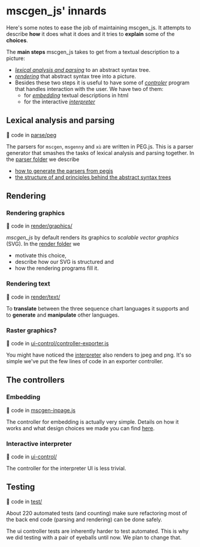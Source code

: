 # mscgen_js' innards
Here's some notes to ease the job of maintaining mscgen_js. It attempts to describe **how** it does
what it does and it tries to **explain** some of the **choices**.

The **main steps** mscgen_js takes to get from a textual description to
a picture:
- [_lexical analysis and parsing_](#lexical-analysis-and-parsing) to an abstract syntax tree.
- [_rendering_](#rendering-graphics) that abstract syntax tree into a picture.
- Besides these two steps it is useful to have some of
  [_controler_](#the-controllers) program that handles interaction with the user.
  We have two of them:
  - for [_embedding_](embedding-controller.md) textual descriptions in html
  - for the interactive [_interpreter_](ui-control/README.md)

## Lexical analysis and parsing
:page_with_curl: code in [parse/peg](parse/peg)

The parsers for `mscgen`, `msgenny` and `xù` are written in
PEG.js. This is a parser generator that smashes the tasks of lexical
analysis and parsing together. In the [parser folder](parse/peg/README.md) we describe
* [how to generate the parsers from pegjs](parse/peg/README.md#generating-the-parsers)
* [the structure of and principles behind the abstract syntax trees](parse/peg/README.md#the-abstract-syntax-tree)


## Rendering
### Rendering graphics
:page_with_curl: code in [render/graphics/](render/graphics)

*mscgen_js* by default renders its graphics to _scalable vector graphics_ (SVG).
In the [render folder](render/README.md) we
- motivate this choice,
- describe how our SVG is structured and
- how the rendering programs fill it.

### Rendering text
:page_with_curl: code in [render/text/](render/text)

To **translate** between the three sequence chart languages it supports and to
**generate** and **manipulate** other languages.

### Raster graphics?
:page_with_curl: code in [ui-control/controller-exporter.js](ui-control/controller-exporter.js)

You might have noticed the [interpreter](https://sverweij.github.io/mscgen_js)
also renders to jpeg and png. It's so simple we've put the few lines of
code in an exporter controller.


## The controllers

### Embedding
:page_with_curl: code in [mscgen-inpage.js](mscgen-inpage.js)

The controller for embedding is actually very simple. Details on how it works
and what design choices we made you can find [here](embedding-controller.md).

### Interactive interpreter
:page_with_curl: code in [ui-control/](ui-control)

The controller for the interpreter UI is less trivial.

## Testing
:page_with_curl: code in [test/](test)

About 220 automated tests (and counting) make sure refactoring most of
the back end code (parsing and rendering) can be done safely.

The ui controller tests are inherently harder to test automated. This
is why we did testing with a pair of eyeballs until now. We plan to
change that.
